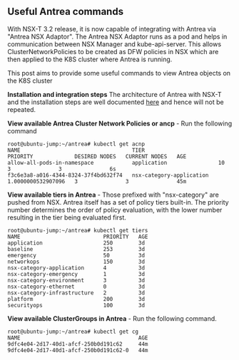 ## Useful Antrea commands

With NSX-T 3.2 release, it is now capable of integrating with Antrea via "Antrea NSX Adaptor". The Antrea NSX Adaptor runs as a pod and helps in communication between NSX Manager and kube-api-server. This allows ClusterNetworkPolicies to be created as DFW policies in NSX which are then applied to the K8S cluster where Antrea is running. 

This post aims to provide some useful commands to view Antrea objects on the K8S cluster

**Installation and integration steps**
The architecture of Antrea with NSX-T and the installation steps are well documented [here](https://docs.vmware.com/en/VMware-NSX-T-Data-Center/3.2/administration/GUID-9197EF8A-7998-4D1B-B968-067007C56B5C.html) and hence will not be repeated.




**View available Antrea Cluster Network Policies or ancp** - Run the following command

<pre><code>root@ubuntu-jump:~/antrea# kubectl get acnp
NAME                                   TIER                       PRIORITY             DESIRED NODES   CURRENT NODES   AGE
allow-all-pods-in-namespace            application                10                   3               3               6s
f3c6e3a8-a016-4344-8324-37f4bd632f74   nsx-category-application   1.0000000532907096   3               3               45m</code></pre>


**View available tiers in Antrea** - Those prefixed with "nsx-category" are pushed from NSX. Antrea itself has a set of policy tiers built-in. The priority number determines the order of policy evaluation, with the lower number resulting in the tier being evaluated first.

<pre><code>root@ubuntu-jump:~/antrea# kubectl get tiers
NAME                          PRIORITY   AGE
application                   250        3d
baseline                      253        3d
emergency                     50         3d
networkops                    150        3d
nsx-category-application      4          3d
nsx-category-emergency        1          3d
nsx-category-environment      3          3d
nsx-category-ethernet         0          3d
nsx-category-infrastructure   2          3d
platform                      200        3d
securityops                   100        3d</code></pre>


**View available ClusterGroups in Antrea** - Run the following command.

<pre><code>root@ubuntu-jump:~/antrea# kubectl get cg
NAME                                     AGE
9dfc4e04-2d17-40d1-afcf-250b0d191c62     44m
9dfc4e04-2d17-40d1-afcf-250b0d191c62-0   44m</code></pre>
